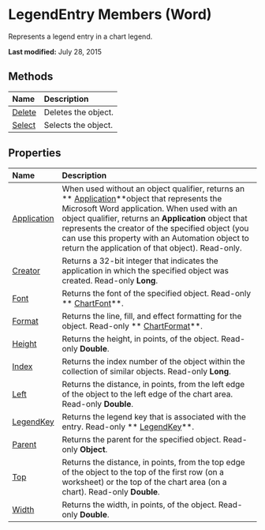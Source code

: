 
# LegendEntry Members (Word)
Represents a legend entry in a chart legend.

 **Last modified:** July 28, 2015


## Methods



|**Name**|**Description**|
|:-----|:-----|
| [Delete](4f05bda8-0b00-dc4a-5a36-a132ac70b58d.md)|Deletes the object.|
| [Select](f5b83605-ff83-735f-b4da-dae88598fc31.md)|Selects the object.|

## Properties



|**Name**|**Description**|
|:-----|:-----|
| [Application](38f25efa-9c44-bdb0-906a-6cd67d5ee2d7.md)|When used without an object qualifier, returns an  ** [Application](d1cf6f8f-4e88-bf01-93b4-90a83f79cb44.md)**object that represents the Microsoft Word application. When used with an object qualifier, returns an  **Application** object that represents the creator of the specified object (you can use this property with an Automation object to return the application of that object). Read-only.|
| [Creator](ff539203-064d-048c-13db-d8be3f534d6f.md)|Returns a 32-bit integer that indicates the application in which the specified object was created. Read-only  **Long**.|
| [Font](d5b41423-ed1b-ec94-9088-b0af4202eacc.md)|Returns the font of the specified object. Read-only  ** [ChartFont](2ca7fb97-fa22-dec1-6978-8ebb6d8aad7c.md)**.|
| [Format](f82eafbd-3ef8-fee8-24ca-0cea0639def3.md)|Returns the line, fill, and effect formatting for the object. Read-only  ** [ChartFormat](5f6546e8-c2fd-eec5-27a9-f2fd2c058f16.md)**.|
| [Height](734c6546-9d23-3836-abce-659bc72fa2e0.md)|Returns the height, in points, of the object. Read-only  **Double**.|
| [Index](741e698e-94b6-4c6a-63b1-04f4f1407d12.md)|Returns the index number of the object within the collection of similar objects. Read-only  **Long**.|
| [Left](70a919d9-7885-d9a1-f2e0-37bd3226f77b.md)|Returns the distance, in points, from the left edge of the object to the left edge of the chart area. Read-only  **Double**.|
| [LegendKey](11aa8dfa-fdb9-d7f1-3c03-17ce68dcdbec.md)|Returns the legend key that is associated with the entry. Read-only  ** [LegendKey](07578528-3e73-7898-47dc-296aefb854f0.md)**.|
| [Parent](bb783f0b-886a-3230-3608-3d55f25a2685.md)|Returns the parent for the specified object. Read-only  **Object**.|
| [Top](95094119-1b02-7daa-8236-b5740b1ea528.md)|Returns the distance, in points, from the top edge of the object to the top of the first row (on a worksheet) or the top of the chart area (on a chart). Read-only  **Double**.|
| [Width](9a40261b-eaa5-dc40-4ab0-0959a7b4ab9f.md)|Returns the width, in points, of the object. Read-only  **Double**.|
